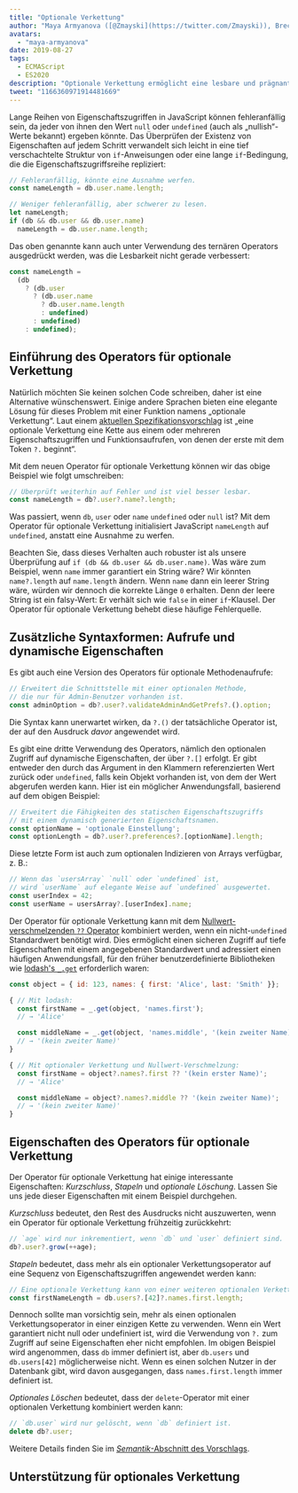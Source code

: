 ```yaml
---
title: "Optionale Verkettung"
author: "Maya Armyanova ([@Zmayski](https://twitter.com/Zmayski)), Brecherin optionaler Verkettungen"
avatars:
  - "maya-armyanova"
date: 2019-08-27
tags:
  - ECMAScript
  - ES2020
description: "Optionale Verkettung ermöglicht eine lesbare und prägnante Ausdrucksweise von Eigenschaftszugriffen mit integriertem Nullwert-Check."
tweet: "1166360971914481669"
---
```

Lange Reihen von Eigenschaftszugriffen in JavaScript können fehleranfällig sein, da jeder von ihnen den Wert `null` oder `undefined` (auch als „nullish“-Werte bekannt) ergeben könnte. Das Überprüfen der Existenz von Eigenschaften auf jedem Schritt verwandelt sich leicht in eine tief verschachtelte Struktur von `if`-Anweisungen oder eine lange `if`-Bedingung, die die Eigenschaftszugriffsreihe repliziert:

<!--truncate-->
```js
// Fehleranfällig, könnte eine Ausnahme werfen.
const nameLength = db.user.name.length;

// Weniger fehleranfällig, aber schwerer zu lesen.
let nameLength;
if (db && db.user && db.user.name)
  nameLength = db.user.name.length;
```

Das oben genannte kann auch unter Verwendung des ternären Operators ausgedrückt werden, was die Lesbarkeit nicht gerade verbessert:

```js
const nameLength =
  (db
    ? (db.user
      ? (db.user.name
        ? db.user.name.length
        : undefined)
      : undefined)
    : undefined);
```

## Einführung des Operators für optionale Verkettung

Natürlich möchten Sie keinen solchen Code schreiben, daher ist eine Alternative wünschenswert. Einige andere Sprachen bieten eine elegante Lösung für dieses Problem mit einer Funktion namens „optionale Verkettung“. Laut einem [aktuellen Spezifikationsvorschlag](https://github.com/tc39/proposal-optional-chaining) ist „eine optionale Verkettung eine Kette aus einem oder mehreren Eigenschaftszugriffen und Funktionsaufrufen, von denen der erste mit dem Token `?.` beginnt“.

Mit dem neuen Operator für optionale Verkettung können wir das obige Beispiel wie folgt umschreiben:

```js
// Überprüft weiterhin auf Fehler und ist viel besser lesbar.
const nameLength = db?.user?.name?.length;
```

Was passiert, wenn `db`, `user` oder `name` `undefined` oder `null` ist? Mit dem Operator für optionale Verkettung initialisiert JavaScript `nameLength` auf `undefined`, anstatt eine Ausnahme zu werfen.

Beachten Sie, dass dieses Verhalten auch robuster ist als unsere Überprüfung auf `if (db && db.user && db.user.name)`. Was wäre zum Beispiel, wenn `name` immer garantiert ein String wäre? Wir könnten `name?.length` auf `name.length` ändern. Wenn `name` dann ein leerer String wäre, würden wir dennoch die korrekte Länge `0` erhalten. Denn der leere String ist ein falsy-Wert: Er verhält sich wie `false` in einer `if`-Klausel. Der Operator für optionale Verkettung behebt diese häufige Fehlerquelle.

## Zusätzliche Syntaxformen: Aufrufe und dynamische Eigenschaften

Es gibt auch eine Version des Operators für optionale Methodenaufrufe:

```js
// Erweitert die Schnittstelle mit einer optionalen Methode,
// die nur für Admin-Benutzer vorhanden ist.
const adminOption = db?.user?.validateAdminAndGetPrefs?.().option;
```

Die Syntax kann unerwartet wirken, da `?.()` der tatsächliche Operator ist, der auf den Ausdruck _davor_ angewendet wird.

Es gibt eine dritte Verwendung des Operators, nämlich den optionalen Zugriff auf dynamische Eigenschaften, der über `?.[]` erfolgt. Er gibt entweder den durch das Argument in den Klammern referenzierten Wert zurück oder `undefined`, falls kein Objekt vorhanden ist, von dem der Wert abgerufen werden kann. Hier ist ein möglicher Anwendungsfall, basierend auf dem obigen Beispiel:

```js
// Erweitert die Fähigkeiten des statischen Eigenschaftszugriffs
// mit einem dynamisch generierten Eigenschaftsnamen.
const optionName = 'optionale Einstellung';
const optionLength = db?.user?.preferences?.[optionName].length;
```

Diese letzte Form ist auch zum optionalen Indizieren von Arrays verfügbar, z. B.:

```js
// Wenn das `usersArray` `null` oder `undefined` ist,
// wird `userName` auf elegante Weise auf `undefined` ausgewertet.
const userIndex = 42;
const userName = usersArray?.[userIndex].name;
```

Der Operator für optionale Verkettung kann mit dem [Nullwert-verschmelzenden `??` Operator](/features/nullish-coalescing) kombiniert werden, wenn ein nicht-`undefined` Standardwert benötigt wird. Dies ermöglicht einen sicheren Zugriff auf tiefe Eigenschaften mit einem angegebenen Standardwert und adressiert einen häufigen Anwendungsfall, für den früher benutzerdefinierte Bibliotheken wie [lodash's `_.get`](https://lodash.dev/docs/4.17.15#get) erforderlich waren:

```js
const object = { id: 123, names: { first: 'Alice', last: 'Smith' }};

{ // Mit lodash:
  const firstName = _.get(object, 'names.first');
  // → 'Alice'

  const middleName = _.get(object, 'names.middle', '(kein zweiter Name)');
  // → '(kein zweiter Name)'
}

{ // Mit optionaler Verkettung und Nullwert-Verschmelzung:
  const firstName = object?.names?.first ?? '(kein erster Name)';
  // → 'Alice'

  const middleName = object?.names?.middle ?? '(kein zweiter Name)';
  // → '(kein zweiter Name)'
}
```

## Eigenschaften des Operators für optionale Verkettung

Der Operator für optionale Verkettung hat einige interessante Eigenschaften: _Kurzschluss_, _Stapeln_ und _optionale Löschung_. Lassen Sie uns jede dieser Eigenschaften mit einem Beispiel durchgehen.

_Kurzschluss_ bedeutet, den Rest des Ausdrucks nicht auszuwerten, wenn ein Operator für optionale Verkettung frühzeitig zurückkehrt:

```js
// `age` wird nur inkrementiert, wenn `db` und `user` definiert sind.
db?.user?.grow(++age);
```

_Stapeln_ bedeutet, dass mehr als ein optionaler Verkettungsoperator auf eine Sequenz von Eigenschaftszugriffen angewendet werden kann:

```js
// Eine optionale Verkettung kann von einer weiteren optionalen Verkettung gefolgt werden.
const firstNameLength = db.users?.[42]?.names.first.length;
```

Dennoch sollte man vorsichtig sein, mehr als einen optionalen Verkettungsoperator in einer einzigen Kette zu verwenden. Wenn ein Wert garantiert nicht null oder undefiniert ist, wird die Verwendung von `?.` zum Zugriff auf seine Eigenschaften eher nicht empfohlen. Im obigen Beispiel wird angenommen, dass `db` immer definiert ist, aber `db.users` und `db.users[42]` möglicherweise nicht. Wenn es einen solchen Nutzer in der Datenbank gibt, wird davon ausgegangen, dass `names.first.length` immer definiert ist.

_Optionales Löschen_ bedeutet, dass der `delete`-Operator mit einer optionalen Verkettung kombiniert werden kann:

```js
// `db.user` wird nur gelöscht, wenn `db` definiert ist.
delete db?.user;
```

Weitere Details finden Sie im [_Semantik_-Abschnitt des Vorschlags](https://github.com/tc39/proposal-optional-chaining#semantics).

## Unterstützung für optionales Verkettung

<feature-support chrome="80 https://bugs.chromium.org/p/v8/issues/detail?id=9553"
                 firefox="74 https://bugzilla.mozilla.org/show_bug.cgi?id=1566143"
                 safari="13.1 https://bugs.webkit.org/show_bug.cgi?id=200199"
                 nodejs="14 https://medium.com/@nodejs/node-js-version-14-available-now-8170d384567e"
                 babel="ja https://babeljs.io/docs/en/babel-plugin-proposal-optional-chaining"></feature-support>
